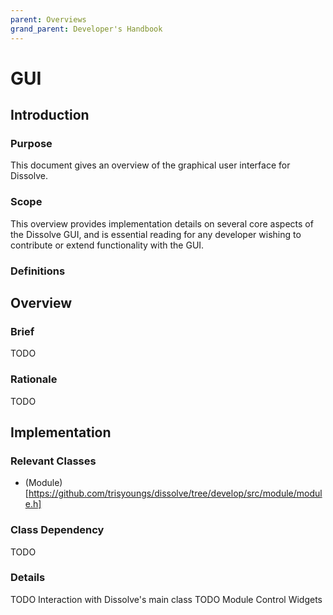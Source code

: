 ```yaml
---
parent: Overviews
grand_parent: Developer's Handbook
---
```

# GUI

## Introduction

### Purpose
This document gives an overview of the graphical user interface for Dissolve.

### Scope
This overview provides implementation details on several core aspects of the Dissolve GUI, and is essential reading for any developer wishing to contribute or extend functionality with the GUI.

### Definitions


## Overview

### Brief

TODO

### Rationale

TODO

## Implementation

### Relevant Classes

- (Module)[https://github.com/trisyoungs/dissolve/tree/develop/src/module/module.h]

### Class Dependency

TODO

### Details

TODO Interaction with Dissolve's main class
TODO Module Control Widgets
